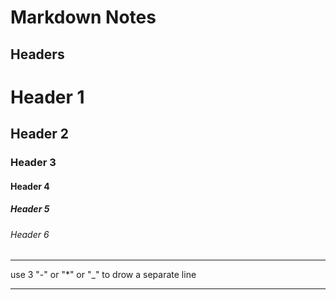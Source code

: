 # Markdown Notes

## Headers

# Header 1

## Header 2

### Header 3

#### Header 4

##### Header 5

###### Header 6

---

use 3 "-" or "*" or "_" to drow a separate line

---
